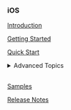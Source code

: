 ### iOS

[Introduction](IntroductioniOS)

[Getting Started](GettingStartedIOS)

[Quick Start](QuickStartIOS)

<details>
<summary>Advanced Topics</summary>
	<ul>
	<details>
	<summary>Events and States</summary>
		<ul>
			<li>
				<a href="https://github.com/bold360ai/GlobalDocs/wiki/ChatLifecycleIOS">
				Chat Lifecycle</a>
			</li>
			<li>
				<a href="https://github.com/bold360ai/GlobalDocs/wiki/ChatEventsiOS">
				Chat Events</a>
			</li>
		<ul>
	</details>
	<details>
	<summary>Live Chat</summary>
		<ul>
			<li>
				<a href="https://github.com/bold360ai/GlobalDocs/wiki/PresentFormsIOS">
				Present Forms</a>
			</li>
			<li>
				<a href="https://github.com/bold360ai/GlobalDocs/wiki/LiveChatQueuePositioniOS">
				Chat Queue Position</a>
			</li>
                         <li>
				<a href="https://github.com/bold360ai/GlobalDocs/wiki/MultiLanguageiOS">
				Multiple Language</a>
			</li>
		<ul>
	</details>
	<details>
	<summary>Bot Chat</summary>
		<ul>
			<li>
			<a href="https://github.com/bold360ai/GlobalDocs/wiki/On-load-messages-injection-iOS">
			On load messages</a>
			</li>
			<li>
			<a href="https://github.com/bold360ai/GlobalDocs/wiki/UseContextiOS">
			Use Context</a>
			</li>
			<li>
			<a href="https://github.com/bold360ai/GlobalDocs/wiki/PersonalInformationiOS">
			Personal Information</a>
			</li>
		<ul>
	</details>
	<li>
	<a href="https://github.com/bold360ai/GlobalDocs/wiki/ChatViewConfigurationIOS">
	Chat View Customizations</a>
	</li>
	<li>
	<a href="https://github.com/bold360ai/GlobalDocs/wiki/ErrorHandlingiOS">
	Error Handling</a>
	</li>
	<li>
	<a href="https://github.com/bold360ai/GlobalDocs/wiki/FileUploadiOS">
	File Upload</a>
	</li>
	<li>
	<a href="https://github.com/bold360ai/GlobalDocs/wiki/HistorySupportiOS">
	History Support</a>
	</li>
        <li>
	<a href="https://github.com/bold360ai/GlobalDocs/wiki/Continuity-Support-iOS">
	Continuity Support</a>
	</li>
	<br>
	<ul>
	</details>
<br>

[Samples](https://github.com/bold360ai/bold360ai-mobile-samples)

[Release Notes](ReleaseNotesIOS)